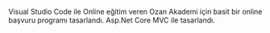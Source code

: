 Visual Studio Code ile Online eğitim veren Ozan Akademi için basit bir online başvuru programı tasarlandı.
Asp.Net Core MVC ile tasarlandı.
